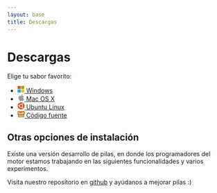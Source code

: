```yaml
---
layout: base 
title: Descargas
---
```


# Descargas

Elige tu sabor favorito:

<ul id='descargas'>
 <li><a href='#'><img width=16 height=16 src='images/windows.png'> Windows</a></li>
 <li><a href='#'><img width=16 height=16 src='images/platform_mac.png'> Mac OS X</a></li>
 <li><a href='#'><img width=16 height=16 src='images/ico-ubuntu.png'> Ubuntu Linux</a></li>
 <li><a href='#'><img width=16 height=16 src='images/menu_pack.gif'> Código fuente</a></li>
</ul>



## Otras opciones de instalación

Existe una versión desarrollo de pilas, en donde los programadores del
motor estamos trabajando en las siguientes funcionalidades y varios experimentos.

Visita
nuestro repositorio en <a href='https://github.com/hugoruscitti/pilas'>github</a> y ayúdanos
a mejorar pilas :)
